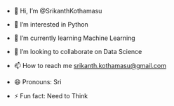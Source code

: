 - 👋 Hi, I’m @SrikanthKothamasu
- 👀 I’m interested in Python
- 🌱 I’m currently learning Machine Learning 
- 💞️ I’m looking to collaborate on Data Science

- 📫 How to reach me srikanth.kothamasu@gmail.com
- 😄 Pronouns: Sri
- ⚡ Fun fact: Need to Think

<!---
SrikanthKothamasu/SrikanthKothamasu is a ✨ special ✨ repository because its `README.md` (this file) appears on your GitHub profile.
You can click the Preview link to take a look at your changes.
--->
